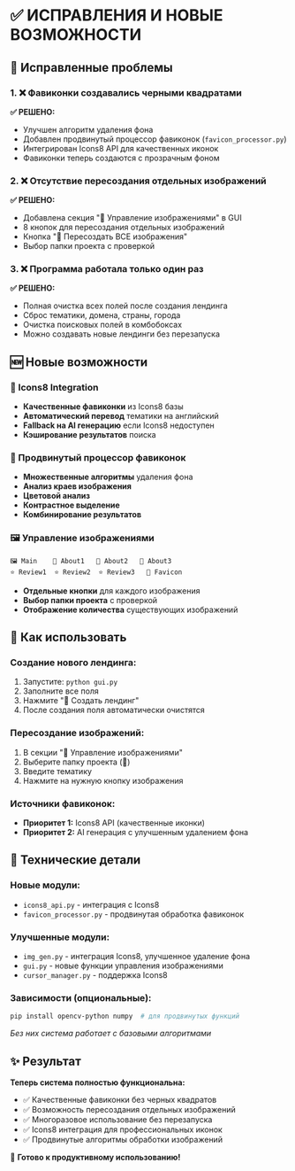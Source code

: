 # ✅ ИСПРАВЛЕНИЯ И НОВЫЕ ВОЗМОЖНОСТИ

## 🔧 Исправленные проблемы

### 1. ❌ Фавиконки создавались черными квадратами
**✅ РЕШЕНО:**
- Улучшен алгоритм удаления фона
- Добавлен продвинутый процессор фавиконок (`favicon_processor.py`)
- Интегрирован Icons8 API для качественных иконок
- Фавиконки теперь создаются с прозрачным фоном

### 2. ❌ Отсутствие пересоздания отдельных изображений
**✅ РЕШЕНО:**
- Добавлена секция "🎨 Управление изображениями" в GUI
- 8 кнопок для пересоздания отдельных изображений
- Кнопка "🔄 Пересоздать ВСЕ изображения"
- Выбор папки проекта с проверкой

### 3. ❌ Программа работала только один раз
**✅ РЕШЕНО:**
- Полная очистка всех полей после создания лендинга
- Сброс тематики, домена, страны, города
- Очистка поисковых полей в комбобоксах
- Можно создавать новые лендинги без перезапуска

## 🆕 Новые возможности

### 🎯 Icons8 Integration
- **Качественные фавиконки** из Icons8 базы
- **Автоматический перевод** тематики на английский
- **Fallback на AI генерацию** если Icons8 недоступен
- **Кэширование результатов** поиска

### 🎨 Продвинутый процессор фавиконок
- **Множественные алгоритмы** удаления фона
- **Анализ краев изображения**
- **Цветовой анализ**
- **Контрастное выделение**
- **Комбинирование результатов**

### 🖼️ Управление изображениями
```
🖼️ Main    📖 About1   📘 About2   📙 About3
⭐ Review1  ⭐ Review2  ⭐ Review3   🎯 Favicon
```
- **Отдельные кнопки** для каждого изображения
- **Выбор папки проекта** с проверкой
- **Отображение количества** существующих изображений

## 🚀 Как использовать

### Создание нового лендинга:
1. Запустите: `python gui.py`
2. Заполните все поля
3. Нажмите "🚀 Создать лендинг"
4. После создания поля автоматически очистятся

### Пересоздание изображений:
1. В секции "🎨 Управление изображениями"
2. Выберите папку проекта (📁)
3. Введите тематику
4. Нажмите на нужную кнопку изображения

### Источники фавиконок:
- **Приоритет 1:** Icons8 API (качественные иконки)
- **Приоритет 2:** AI генерация с улучшенным удалением фона

## 🔧 Технические детали

### Новые модули:
- `icons8_api.py` - интеграция с Icons8
- `favicon_processor.py` - продвинутая обработка фавиконок

### Улучшенные модули:
- `img_gen.py` - интеграция Icons8, улучшенное удаление фона
- `gui.py` - новые функции управления изображениями
- `cursor_manager.py` - поддержка Icons8

### Зависимости (опциональные):
```bash
pip install opencv-python numpy  # для продвинутых функций
```
*Без них система работает с базовыми алгоритмами*

## ✨ Результат

**Теперь система полностью функциональна:**
- ✅ Качественные фавиконки без черных квадратов
- ✅ Возможность пересоздания отдельных изображений  
- ✅ Многоразовое использование без перезапуска
- ✅ Icons8 интеграция для профессиональных иконок
- ✅ Продвинутые алгоритмы обработки изображений

🎉 **Готово к продуктивному использованию!** 